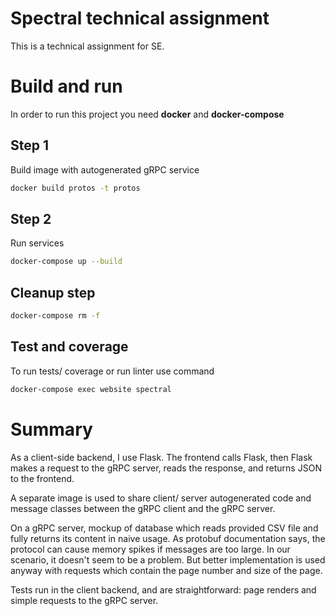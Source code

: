 # Spectral technical assignment

This is a technical assignment for SE.

# Build and run

In order to run this project you need **docker** and **docker-compose**

## Step 1
Build image with autogenerated gRPC service
```sh
docker build protos -t protos
```

## Step 2
Run services
```sh
docker-compose up --build
```

## Cleanup step

```sh
docker-compose rm -f
```

## Test and coverage

To run tests/ coverage or run linter use command

```sh
docker-compose exec website spectral
```

# Summary

As a client-side backend, I use Flask. The frontend calls Flask, then Flask makes a request to the gRPC server, reads the response, and returns JSON to the frontend.

A separate image is used to share client/ server autogenerated code and message classes between the gRPC client and the gRPC server. 

On a gRPC server, mockup of database which reads provided CSV file and fully returns its content in naive usage. As protobuf documentation says, the protocol can cause memory spikes if messages are too large. In our scenario, it doesn't seem to be a problem. But better implementation is used anyway with requests which contain the page number and size of the page.

Tests run in the client backend, and are straightforward: page renders and simple requests to the gRPC server.